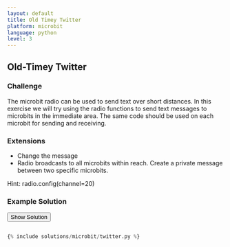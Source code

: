```yaml
---
layout: default
title: Old Timey Twitter
platform: microbit
language: python
level: 3
---
```

## Old-Timey Twitter

### Challenge

The microbit radio can be used to send text over short distances. In this exercise we will try using
the radio functions to send text messages to microbits in the immediate area. The same code should be
used on each microbit for sending and receiving.


### Extensions

* Change the message
* Radio broadcasts to all microbits within reach. Create a private message between two specific microbits.

Hint: radio.config(channel=20)

### Example Solution

<button onclick="show_hide_solution()">Show Solution</button>

```python

{% include solutions/microbit/twitter.py %}

```
